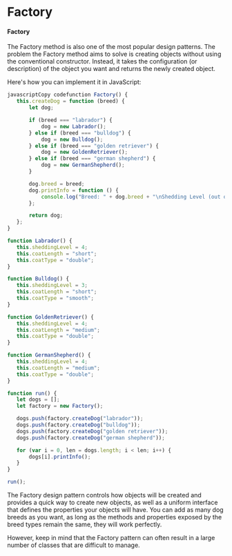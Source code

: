 # Factory

#### Factory

The Factory method is also one of the most popular design patterns. The problem the Factory method aims to solve is creating objects without using the conventional constructor. Instead, it takes the configuration (or description) of the object you want and returns the newly created object.

Here's how you can implement it in JavaScript:

```javascript
javascriptCopy codefunction Factory() { 
   this.createDog = function (breed) { 
       let dog; 

       if (breed === "labrador") { 
           dog = new Labrador(); 
       } else if (breed === "bulldog") { 
           dog = new Bulldog(); 
       } else if (breed === "golden retriever") { 
           dog = new GoldenRetriever(); 
       } else if (breed === "german shepherd") { 
           dog = new GermanShepherd(); 
       } 

       dog.breed = breed; 
       dog.printInfo = function () { 
           console.log("Breed: " + dog.breed + "\nShedding Level (out of 5): " + dog.sheddingLevel + "\nCoat Length: " + dog.coatLength + "\nCoat Type: " + dog.coatType); 
       }; 

       return dog; 
   }; 
} 

function Labrador() { 
   this.sheddingLevel = 4; 
   this.coatLength = "short"; 
   this.coatType = "double"; 
} 

function Bulldog() { 
   this.sheddingLevel = 3; 
   this.coatLength = "short"; 
   this.coatType = "smooth"; 
} 

function GoldenRetriever() { 
   this.sheddingLevel = 4; 
   this.coatLength = "medium"; 
   this.coatType = "double"; 
} 

function GermanShepherd() { 
   this.sheddingLevel = 4; 
   this.coatLength = "medium"; 
   this.coatType = "double"; 
} 

function run() { 
   let dogs = []; 
   let factory = new Factory(); 

   dogs.push(factory.createDog("labrador")); 
   dogs.push(factory.createDog("bulldog")); 
   dogs.push(factory.createDog("golden retriever")); 
   dogs.push(factory.createDog("german shepherd")); 

   for (var i = 0, len = dogs.length; i < len; i++) { 
       dogs[i].printInfo(); 
   } 
} 

run();
```

The Factory design pattern controls how objects will be created and provides a quick way to create new objects, as well as a uniform interface that defines the properties your objects will have. You can add as many dog breeds as you want, as long as the methods and properties exposed by the breed types remain the same, they will work perfectly.

However, keep in mind that the Factory pattern can often result in a large number of classes that are difficult to manage.
